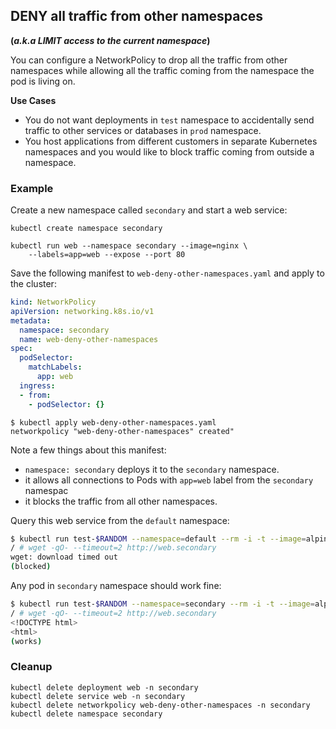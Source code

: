 ## DENY all traffic from other namespaces

__(_a.k.a  LIMIT access to the current namespace_)__

You can configure a NetworkPolicy to drop all the traffic
from other namespaces while allowing all the traffic coming
from the namespace the pod is living on.

**Use Cases**
- You do not want deployments in `test` namespace to accidentally
  send traffic to other services or databases in `prod` namespace.
- You host applications from different customers in separate Kubernetes
  namespaces and you would like to block traffic coming from outside a
  namespace.

### Example

Create a new namespace called `secondary` and start a web service:

    kubectl create namespace secondary
    
    kubectl run web --namespace secondary --image=nginx \
        --labels=app=web --expose --port 80

Save the following manifest to `web-deny-other-namespaces.yaml` and apply
to the cluster:

```yaml
kind: NetworkPolicy
apiVersion: networking.k8s.io/v1
metadata:
  namespace: secondary
  name: web-deny-other-namespaces
spec:
  podSelector:
    matchLabels:
      app: web
  ingress:
  - from:
    - podSelector: {}
```

```
$ kubectl apply web-deny-other-namespaces.yaml
networkpolicy "web-deny-other-namespaces" created"
```

Note a few things about this manifest:

- `namespace: secondary` deploys it to the `secondary` namespace.
- it allows all connections to Pods with `app=web` label
  from the `secondary` namespac
- it blocks the traffic from all other namespaces.
  
Query this web service from the `default` namespace:

```sh
$ kubectl run test-$RANDOM --namespace=default --rm -i -t --image=alpine -- sh
/ # wget -qO- --timeout=2 http://web.secondary
wget: download timed out
(blocked)
```

Any pod in `secondary` namespace should work fine:

```sh
$ kubectl run test-$RANDOM --namespace=secondary --rm -i -t --image=alpine -- sh
/ # wget -qO- --timeout=2 http://web.secondary
<!DOCTYPE html>
<html>
(works)
```

### Cleanup

    kubectl delete deployment web -n secondary
    kubectl delete service web -n secondary
    kubectl delete networkpolicy web-deny-other-namespaces -n secondary
    kubectl delete namespace secondary
